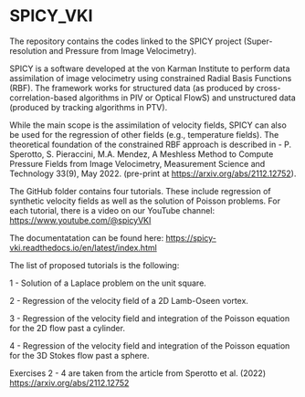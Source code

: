 # SPICY_VKI
 The repository contains the codes linked to the SPICY project (Super-resolution and Pressure from Image Velocimetry).


 SPICY is a software developed at the von Karman Institute to perform data assimilation of image velocimetry using constrained Radial Basis Functions (RBF). 
The framework works for structured data (as produced by cross-correlation-based algorithms in PIV or Optical FlowS) and unstructured data (produced by tracking algorithms in PTV).

While the main scope is the assimilation of velocity fields, SPICY can also be used for the regression of other fields (e.g., temperature fields).
The theoretical foundation of the constrained RBF approach is described in - P. Sperotto, S. Pieraccini, M.A. Mendez, A Meshless Method to Compute Pressure Fields from Image Velocimetry, Measurement Science and Technology 33(9), May 2022. (pre-print at https://arxiv.org/abs/2112.12752).

The GitHub folder contains four tutorials. These include regression of synthetic velocity fields as well as the solution of Poisson problems.
For each tutorial, there is a video on our YouTube channel: https://www.youtube.com/@spicyVKI

The documentatation can be found here: https://spicy-vki.readthedocs.io/en/latest/index.html


The list of proposed tutorials is the following:

1 - Solution of a Laplace problem on the unit square.

2 - Regression of the velocity field of a 2D Lamb-Oseen vortex.

3 - Regression of the velocity field and integration of the Poisson equation for the 2D flow past a cylinder.

4 - Regression of the velocity field and integration of the Poisson equation for the 3D Stokes flow past a sphere.

Exercises 2 - 4 are taken from the article from Sperotto et al. (2022) https://arxiv.org/abs/2112.12752
 
 
 
 
 
 
 
 
